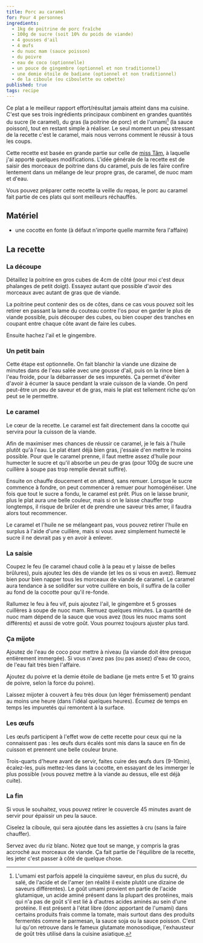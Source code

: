 ```yaml
---
title: Porc au caramel
for: Pour 4 personnes
ingredients:
  - 1kg de poitrine de porc fraîche
  - 100g de sucre (soit 10% du poids de viande)
  - 4 gousses d'ail
  - 4 œufs
  - du nuoc mam (sauce poisson)
  - du poivre
  - eau de coco (optionnelle)
  - un pouce de gingembre (optionnel et non traditionnel)
  - une demie étoile de badiane (optionnel et non traditionnel)
  - de la ciboule (ou ciboulette ou cebette)
published: true
tags: recipe
---
```


Ce plat a le meilleur rapport effort/résultat jamais atteint dans ma
cuisine. C'est que ses trois ingrédients principaux combinent en grandes quantités
du sucre (le caramel), du gras (la poitrine de porc) et de l'umami[^1] (la sauce poisson), tout
en restant simple à réaliser. Le seul moment un peu stressant de la recette
c'est le caramel, mais nous verrons comment le réussir à tous les coups.

[^1]: L'umami est parfois appelé la cinquième saveur, en plus du sucré, du salé, de l'acide et de l'amer (en réalité il existe plutôt une dizaine de saveurs différentes). Le goût umami provient en partie de l'acide glutamique, un acide aminé présent dans la plupart des protéines, mais qui n'a pas de goût s'il est lié à d'autres acides aminés au sein d'une protéine. Il est présent à l'état libre (donc apportant de l'umami) dans certains produits frais comme la tomate, mais surtout dans des produits fermentés comme le parmesan, la sauce soja ou la sauce poisson. C'est lui qu'on retrouve dans le fameux glutamate monosodique, l'exhausteur de goût très utilisé dans la cuisine asiatique.

Cette recette est basée en grande partie sur celle de [miss
Tâm](http://misstamkitchenette.com/porc-au-caramel/), à laquelle
j'ai apporté quelques modifications. L'idée générale de la recette est de
saisir des morceaux de poitrine dans du caramel, puis de les faire confire
lentement dans un mélange de leur propre gras, de caramel, de nuoc mam et d'eau.

Vous pouvez préparer cette recette la veille du repas, le porc au caramel fait
partie de ces plats qui sont meilleurs réchauffés.

## Matériel

- une cocotte en fonte (à défaut n'importe quelle marmite fera l'affaire)

## La recette

### La découpe

Détaillez la poitrine en gros cubes de 4cm de côté (pour moi
c'est deux phalanges de petit doigt). Essayez autant que possible d'avoir des
morceaux avec autant de gras que de viande.

La poitrine peut contenir des os de côtes, dans ce cas vous pouvez soit les
retirer en passant la lame du couteau contre l'os pour en garder le plus de viande
possible, puis découper des cubes, ou bien couper des tranches en coupant entre
chaque côte avant de faire les cubes.

Ensuite hachez l'ail et le gingembre.

### Un petit bain

Cette étape est optionnelle. On fait blanchir la viande une dizaine de
minutes dans de l'eau salée avec une gousse d'ail, puis on la rince bien à l'eau
froide, pour la débarrasser de ses impuretés. Ça permet d'éviter d'avoir à écumer
la sauce pendant la vraie cuisson de la viande. On perd peut-être un peu de saveur
et de gras, mais le plat est tellement riche qu'on peut se le permettre.

### Le caramel

Le cœur de la recette. Le caramel est fait directement dans la cocotte qui
servira pour la cuisson de la viande.

Afin de maximiser mes chances de réussir ce caramel, je le fais à l'huile plutôt
qu'à l'eau. Le plat étant déjà bien gras, j'essaie d'en mettre le moins possible.
Pour que le caramel prenne, il faut mettre assez d'huile pour humecter le sucre
et qu'il absorbe un peu de gras (pour 100g de sucre une cuillère à soupe pas trop
remplie devrait suffire).

Ensuite on chauffe doucement et on attend, sans remuer. Lorsque le sucre
commence à fondre, on peut commencer à remuer pour homogénéiser. Une fois que
tout le sucre a fondu, le caramel est prêt. Plus on le laisse brunir, plus le
plat aura une belle couleur, mais si on le laisse chauffer trop longtemps, il
risque de brûler et de prendre une saveur très amer, il faudra alors tout
recommencer.

Le caramel et l'huile ne se mélangeant pas, vous pouvez retirer l'huile en
surplus à l'aide d'une cuillère, mais si vous avez simplement humecté le sucre
il ne devrait pas y en avoir à enlever.

### La saisie

Coupez le feu (le caramel chaud colle à la peau et y laisse de
belles brûlures), puis ajoutez les dés de viande (et les os si vous en avez).
Remuez bien pour bien napper tous les morceaux de viande de caramel. Le caramel
aura tendance à se solidifer sur votre cuillère en bois, il suffira de la coller
au fond de la cocotte pour qu'il re-fonde.

Rallumez le feu à feu vif, puis ajoutez l'ail, le gingembre et 5 grosses
cuillères à soupe de nuoc mam. Remuez quelques minutes. La quantité de nuoc
mam dépend de la sauce que vous avez (tous les nuoc mams sont différents) et
aussi de votre goût. Vous pourrez toujours ajuster plus tard.

### Ça mijote

Ajoutez de l'eau de coco pour mettre à niveau (la viande doit être presque
entièrement immergée). Si vous n'avez pas (ou pas assez) d'eau de coco, de
l'eau fait très bien l'affaire.

Ajoutez du poivre et la demie étoile de badiane (je mets entre 5 et 10 grains de
poivre, selon la force du poivre).

Laissez mijoter à couvert à feu très doux (un léger frémissement) pendant au moins une
heure (dans l'idéal quelques heures). Écumez de temps en temps les impuretés qui
remontent à la surface.

### Les œufs

Les œufs participent à l'effet wow de cette recette pour ceux qui ne la
connaissent pas : les œufs durs écalés sont mis dans la sauce en fin de cuisson
et prennent une belle couleur brune.

Trois-quarts d'heure avant de servir, faites cuire des œufs durs (9-10min),
écalez-les, puis mettez-les dans la cocotte, en essayant de les immerger le plus
possible (vous pouvez mettre à la viande au dessus, elle est déjà cuite).

### La fin

Si vous le souhaitez, vous pouvez retirer le couvercle 45 minutes avant de servir
pour épaissir un peu la sauce.

Ciselez la ciboule, qui sera ajoutée dans les assiettes à cru (sans la faire chauffer).

Servez avec du riz blanc. Notez que tout se mange, y compris la gras accroché
aux morceaux de viande. Ça fait partie de l'équilibre de la recette, les jeter
c'est passer à côté de quelque chose.
